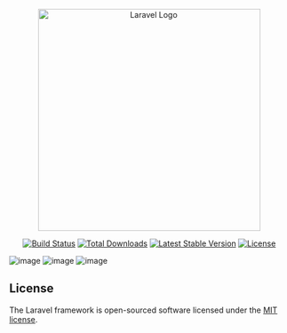 <p align="center"><a href="https://laravel.com" target="_blank"><img src="https://raw.githubusercontent.com/laravel/art/master/logo-lockup/5%20SVG/2%20CMYK/1%20Full%20Color/laravel-logolockup-cmyk-red.svg" width="400" alt="Laravel Logo"></a></p>

<p align="center">
<a href="https://github.com/laravel/framework/actions"><img src="https://github.com/laravel/framework/workflows/tests/badge.svg" alt="Build Status"></a>
<a href="https://packagist.org/packages/laravel/framework"><img src="https://img.shields.io/packagist/dt/laravel/framework" alt="Total Downloads"></a>
<a href="https://packagist.org/packages/laravel/framework"><img src="https://img.shields.io/packagist/v/laravel/framework" alt="Latest Stable Version"></a>
<a href="https://packagist.org/packages/laravel/framework"><img src="https://img.shields.io/packagist/l/laravel/framework" alt="License"></a>
</p>

![image](https://github.com/user-attachments/assets/5d39303c-54bc-48e2-bcb8-516f71e6351d)
![image](https://github.com/user-attachments/assets/fa2d65bf-e368-4c98-8824-6482b4d60ceb)
![image](https://github.com/user-attachments/assets/4654994c-3f45-4396-a894-1ef2f3f409bb)



## License

The Laravel framework is open-sourced software licensed under the [MIT license](https://opensource.org/licenses/MIT).
